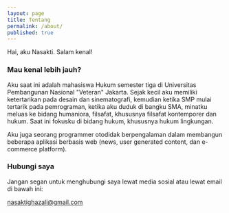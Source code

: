 ```yaml
---
layout: page
title: Tentang
permalink: /about/
published: true
---
```


Hai, aku Nasakti. Salam kenal!

### Mau kenal lebih jauh?

Aku saat ini adalah mahasiswa Hukum semester tiga di Universitas Pembangunan Nasional "Veteran" Jakarta. Sejak kecil aku memiliki ketertarikan pada desain dan sinematografi, kemudian ketika SMP mulai tertarik pada pemrograman, ketika aku duduk di bangku SMA, minatku meluas ke bidang humaniora, filsafat, khususnya filsafat kontemporer dan hukum. Saat ini fokusku di bidang hukum, khususnya hukum lingkungan.

Aku juga seorang programmer otodidak berpengalaman dalam membangun beberapa aplikasi berbasis web (news, user generated content, dan e-commerce platform).

### Hubungi saya

Jangan segan untuk menghubungi saya lewat media sosial atau lewat email di bawah ini:

[nasaktighazali@gmail.com](mailto:nasaktighazali@gmail.com)
